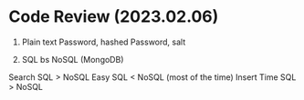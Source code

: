 # Code Review (2023.02.06)

1. Plain text Password, hashed Password, salt

2. SQL bs NoSQL (MongoDB)

Search SQL > NoSQL
Easy SQL < NoSQL (most of the time)
Insert Time SQL > NoSQL